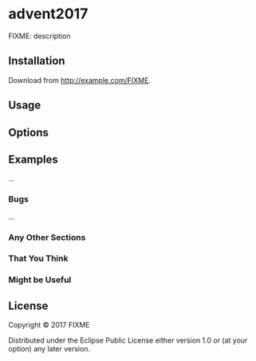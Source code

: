 # advent2017

FIXME: description

## Installation

Download from http://example.com/FIXME.

## Usage

## Options

## Examples

...

### Bugs

...

### Any Other Sections
### That You Think
### Might be Useful

## License

Copyright © 2017 FIXME

Distributed under the Eclipse Public License either version 1.0 or (at
your option) any later version.
